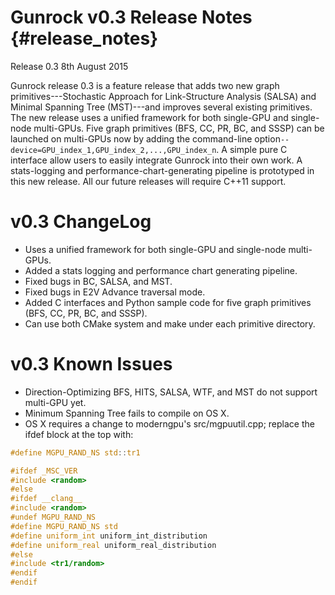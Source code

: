 Gunrock v0.3 Release Notes {#release_notes}
==========================

Release 0.3
8th August 2015

Gunrock release 0.3 is a feature release that adds two new graph primitives---Stochastic Approach for Link-Structure Analysis (SALSA) and Minimal Spanning
Tree (MST)---and improves several existing primitives. The new release uses a
unified framework for both single-GPU and single-node multi-GPUs. Five graph
primitives (BFS, CC, PR, BC, and SSSP) can be launched on multi-GPUs now by
adding the command-line option`--device=GPU_index_1,GPU_index_2,...,GPU_index_n`.
A simple pure C interface allow users to easily integrate Gunrock into their own
work. A stats-logging and performance-chart-generating pipeline is prototyped
in this new release. All our future releases will require C++11 support.

v0.3 ChangeLog
==============
 - Uses a unified framework for both single-GPU and single-node multi-GPUs.
 - Added a stats logging and performance chart generating pipeline.
 - Fixed bugs in BC, SALSA, and MST.
 - Fixed bugs in E2V Advance traversal mode.
 - Added C interfaces and Python sample code for five graph primitives (BFS, CC, PR, BC, and SSSP).
 - Can use both CMake system and make under each primitive directory.

v0.3 Known Issues
=================
 - Direction-Optimizing BFS, HITS, SALSA, WTF, and MST do not support multi-GPU yet.
 - Minimum Spanning Tree fails to compile on OS X.
 - OS X requires a change to moderngpu's src/mgpuutil.cpp; replace the ifdef
   block at the top with:

```C
#define MGPU_RAND_NS std::tr1

#ifdef _MSC_VER
#include <random>
#else
#ifdef __clang__
#include <random>
#undef MGPU_RAND_NS
#define MGPU_RAND_NS std
#define uniform_int uniform_int_distribution
#define uniform_real uniform_real_distribution
#else
#include <tr1/random>
#endif
#endif
```
